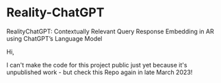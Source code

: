 # Reality-ChatGPT
RealityChatGPT: Contextually Relevant Query Response Embedding in AR using ChatGPT’s Language Model

Hi,

I can't make the code for this project public just yet because it's unpublished work - but check this Repo again in late March 2023!
